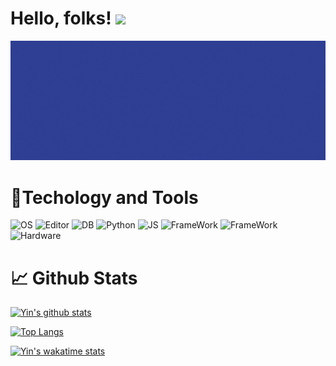 # Hello, folks! <img src="https://raw.githubusercontent.com/MartinHeinz/MartinHeinz/master/wave.gif" width="30px">

![header](./images/header.gif)

# 🔧Techology and Tools

![OS](https://img.shields.io/badge/OS-Linux-informational?style=flat&logo=Linux&logoColor=white&color=pink)
![Editor](https://img.shields.io/badge/Editor-VSCode-informational?style=flat&logo=Visual-Studio-Code&logoColor=white&color=pink)
![DB](https://img.shields.io/badge/Database-MongoDB-informational?style=flat&logo=MongoDB&logoColor=white&color=pink)
![Python](https://img.shields.io/badge/Code-Python-informational?style=flat&logo=Python&logoColor=white&color=pink)
![JS](https://img.shields.io/badge/Code-JavaScript-informational?style=flat&logo=JavaScript&logoColor=white&color=pink)
![FrameWork](https://img.shields.io/badge/FrameWork-React-informational?style=flat&logo=React&logoColor=white&color=pink)
![FrameWork](https://img.shields.io/badge/FrameWork-Flask-informational?style=flat&logo=Flask&logoColor=white&color=pink)
![Hardware](https://img.shields.io/badge/Hardware-RaspberryPi-informational?style=flat&logo=Raspberry-Pi&logoColor=white&color=pink)

# 📈 Github Stats

[![Yin's github stats](https://github-readme-stats.vercel.app/api?username=yinnyC&show_icons=true&theme=radical)](https://github.com/yinnyC/github-readme-stats)

[![Top Langs](https://github-readme-stats.vercel.app/api/top-langs/?username=yinnyC&langs_count=8&layout=compact&theme=radical)](https://github.com/yinnyC/github-readme-stats)

[![Yin's wakatime stats](https://github-readme-stats.vercel.app/api/wakatime?username=yinnyC&theme=radical)](https://github.com/yinnyC/github-readme-stats)
